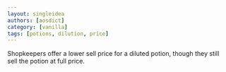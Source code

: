 ```yaml
---
layout: singleidea
authors: [aosdict]
category: [vanilla]
tags: [potions, dilution, price]
---
```

Shopkeepers offer a lower sell price for a diluted potion, though they still sell the potion at full price.
